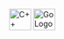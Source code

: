 
<p align="left">
  <img src="https://upload.wikimedia.org/wikipedia/commons/1/18/ISO_C%2B%2B_Logo.svg" alt="C++ Logo" height="40"/> 
  <img src="https://upload.wikimedia.org/wikipedia/commons/0/05/Go_Logo_Blue.svg" alt="Go Logo" height="40"/> 
</p>
